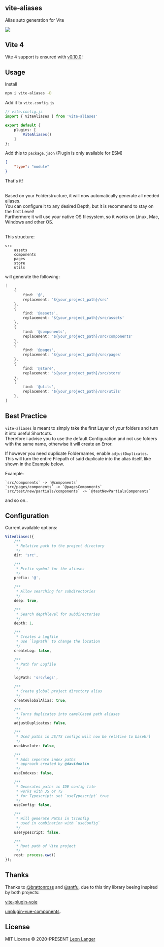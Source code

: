 <h2 align="left">vite-aliases</h2>

<p align="left">Alias auto generation for Vite</p>

<p align="left">
<a href="https://www.npmjs.com/package/vite-aliases">
<img src="https://img.shields.io/npm/v/vite-aliases?color=222&style=flat-square">
</a>
</p>

## Vite 4
Vite 4 support is ensured with [v0.10.0](https://github.com/Subwaytime/vite-aliases/releases/tag/v0.10.0)!

## Usage

Install

```bash
npm i vite-aliases -D
```

Add it to `vite.config.js`

```ts
// vite.config.js
import { ViteAliases } from 'vite-aliases'

export default {
	plugins: [
		ViteAliases()
	]
};

```

Add this to `package.json` (Plugin is only available for ESM)
```json
{
	"type": "module"
}
```

That's it!

<p>
<br/>
Based on your Folderstructure, it will now automatically generate all needed aliases.
<br />
You can configure it to any desired Depth, but it is recommend to stay on the first Level!
<br />
Furthermore it will use your native OS filesystem, so it works on Linux, Mac, Windows and other OS.
</p>

<br />
This structure:

```
src
    assets
    components
    pages
    store
    utils
```

will generate the following:

```ts
[
	{
		find: '@',
		replacement: '${your_project_path}/src'
	},
	{
		find: '@assets',
		replacement: '${your_project_path}/src/assets'
	},
	{
		find: '@components',
		replacement: '${your_project_path}/src/components'
	},
	{
		find: '@pages',
		replacement: '${your_project_path}/src/pages'
	},
	{
		find: '@store',
		replacement: '${your_project_path}/src/store'
	},
	{
		find: '@utils',
		replacement: '${your_project_path}/src/utils'
	},
]
```

## Best Practice

`vite-aliases` is meant to simply take the first Layer of your folders and turn it into useful Shortcuts.
<br />
Therefore i advise you to use the default Configuration and not use folders with the same name, otherwise it will create an Error.

If however you need duplicate Foldernames, enable `adjustDuplicates`.
<br />
This will turn the entire Filepath of said duplicate into the alias itself, like shown in the Example below.

Example:
```
`src/components` -> `@components`
`src/pages/components` -> `@pagesComponents`
`src/test/new/partials/components` -> `@testNewPartialsComponents`
```
and so on..

## Configuration

Current available options:

```ts
ViteAliases({
	/**
	 * Relative path to the project directory
	 */
	dir: 'src',

	/**
	 * Prefix symbol for the aliases
	 */
	prefix: '@',

	/**
	 * Allow searching for subdirectories
	 */
	deep: true,

	/**
	 * Search depthlevel for subdirectories
	 */
	depth: 1,

	/**
	 * Creates a Logfile
	 * use `logPath` to change the location
	 */
	createLog: false,

	/**
	 * Path for Logfile
	 */

	logPath: 'src/logs',

	/**
	 * Create global project directory alias
	 */
	createGlobalAlias: true,

	/**
	 * Turns duplicates into camelCased path aliases
	 */
	adjustDuplicates: false,

	/**
	 * Used paths in JS/TS configs will now be relative to baseUrl
	 */
	useAbsolute: false,

	/**
	 * Adds seperate index paths
	 * approach created by @davidohlin
	 */
	useIndexes: false,

	/**
	 * Generates paths in IDE config file
	 * works with JS or TS
	 * for Typescript: set `useTypescript` true
	 */
	useConfig: false,

	/**
	 * Will generate Paths in tsconfig
	 * used in combination with `useConfig`
	 */
	useTypescript: false,

	/**
	 * Root path of Vite project
	 */
	root: process.cwd()
});
```

## Thanks

Thanks to [@brattonross](https://github.com/brattonross) and [@antfu](https://github.com/antfu),
due to this tiny library beeing inspired by both projects:

[vite-plugin-voie](https://github.com/vamplate/vite-plugin-voie)

[unplugin-vue-components](https://github.com/antfu/unplugin-vue-components).

## License

MIT License © 2020-PRESENT [Leon Langer](https://github.com/subwaytime)

